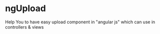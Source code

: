 # ngUpload
Help You to have easy upload component in "angular js" which can use in controllers &amp; views

